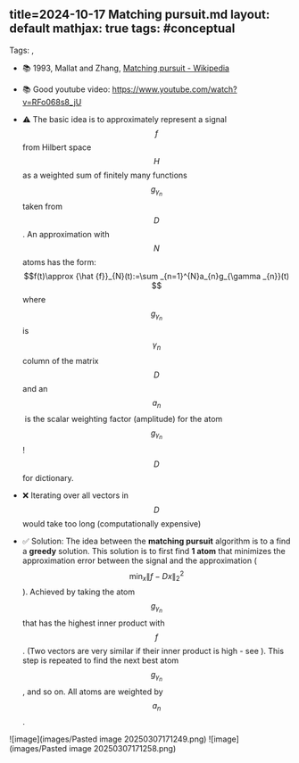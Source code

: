 
 title=2024-10-17 Matching pursuit.md layout: default 
mathjax: true
tags: #conceptual
---
Tags:  , 
- 📚 1993, Mallat and Zhang, [Matching pursuit - Wikipedia](https://en.wikipedia.org/wiki/Matching_pursuit)
- 📚 Good youtube video: https://www.youtube.com/watch?v=RFo068s8_jU

- ⚠️ The basic idea is to approximately represent a signal $$f$$ from Hilbert space $$H$$ as a weighted sum of finitely many functions $$g_{\gamma _{n}}$$ taken from $$D$$. An approximation with $$N$$ atoms has the form: 
$$f(t)\approx {\hat {f}}_{N}(t):=\sum _{n=1}^{N}a_{n}g_{\gamma _{n}}(t)
$$
 where $$g_{\gamma _{n}}$$ is $$\gamma_{n}$$ column of the matrix $$D$$ and an $$a_{n}$$ is the scalar weighting factor (amplitude) for the atom $$g_{\gamma_{n}}$$! $$D$$ for dictionary.

- ❌ Iterating over all vectors in $$D$$ would take too long (computationally expensive)
- ✅ Solution: The idea between the **matching pursuit** algorithm is to a find a **greedy** solution. This solution is to first find **1 atom** that minimizes the approximation error between the signal and the approximation ($$\min _{x}\|f-Dx\|_{2}^{2}$$). Achieved by taking the atom $$g_{\gamma_{n}}$$ that has the highest inner product with $$f$$. (Two vectors are very similar if their inner product is high - see  ). This step is repeated to find the next best atom $$g_{\gamma_{n}}$$, and so on. All atoms are weighted by $$a_{n}$$.



![image](images/Pasted image 20250307171249.png)
![image](images/Pasted image 20250307171258.png)


<br>




